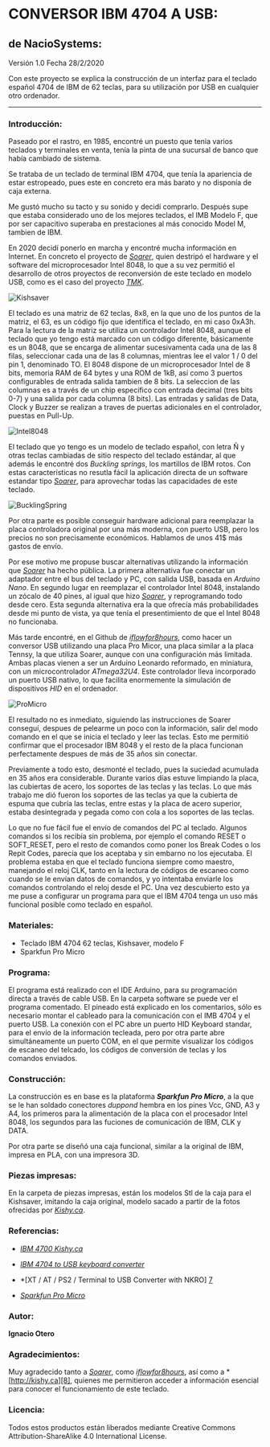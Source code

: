 # CONVERSOR IBM 4704 A USB:

## de NacioSystems:

Versión 1.0
Fecha 28/2/2020

Con este proyecto se explica la construcción de un interfaz para el teclado español 4704 de IBM de 62 teclas, para su utilización por USB en cualquier otro ordenador. 

---

### Introducción:


Paseado por el rastro, en 1985, encontré un puesto que tenia varios teclados y terminales en venta, tenía la pinta de una sucursal de banco que había cambiado de sistema.

Se trataba de un teclado de terminal IBM 4704, que tenía la apariencia de estar estropeado, pues este en concreto era más barato y no disponía de caja externa.

Me gustó mucho su tacto y su sonido y decidí comprarlo. Después supe que estaba considerado uno de los mejores teclados, el IMB Modelo F, que por ser capacitivo superaba en prestaciones al más conocido Model M, tambien de IBM.

En 2020 decidí ponerlo en marcha y encontré mucha información en Internet. En concreto el proyecto de *[Soarer][1]*, quien destripó el hardware y el software del microprocesador Intel 8048, lo que a su vez permitió el desarrollo de otros proyectos de reconversión de este teclado en modelo USB, como es el caso del proyecto *[TMK][2]*.

![Kishsaver](https://github.com/NacioSystems/IBM-4704-KEYBOARD/blob/master/Imagenes/Teclado%20Completo.jpg "Pruebas conexión")

El teclado es una matriz de 62 teclas, 8x8, en la que uno de los puntos de la matriz, el 63, es un código fijo que identifica el teclado, en mi caso 0xA3h. Para la lectura de la matriz se utiliza un controlador Intel 8048, aunque el teclado que yo tengo está marcado con un código diferente, básicamente es un 8048, que se encarga de alimentar sucesivamenta cada una de las 8 filas, seleccionar cada una de las 8 columnas, mientras lee el valor 1 / 0 del pin 1, denominado TO. El 8048 dispone de un microprocesador Intel de 8 bits, memoria RAM de 64 bytes y una ROM de 1kB, así como 3 puertos configurables de entrada salida tambien de 8 bits. La seleccion de las columnas es a través de un chip específico con entrada decimal (tres bits 0-7) y una salida por cada columna (8 bits). Las entradas y salidas de Data, Clock y Buzzer se realizan a traves de puertas adicionales en el controlador, puestas en Pull-Up.

![Intel8048](https://github.com/NacioSystems/IBM-4704-KEYBOARD/blob/master/Imagenes/8048_replace_kishsaver2.png "Intel 8048")

[1]:https://deskthority.net/viewtopic.php?f=7&t=2510&start=

[2]:https://github.com/tmk/tmk_keyboard/tree/master/converter/ibm4704_usb

El teclado que yo tengo es un modelo de teclado español, con letra Ñ y otras teclas cambiadas de sitio respecto del teclado estándar, al que además le encontré dos *Buckling springs*, los martillos de IBM rotos. Con estas características no resutla fácil la aplicación directa de un software estandar tipo *[Soarer][1]*, para aprovechar todas las capacidades de este teclado. 

![BucklingSpring](https://github.com/NacioSystems/IBM-4704-KEYBOARD/blob/master/Imagenes/155px-Bucklingspring-animation-300ms.gif "Sistema IBM Buckling Spring")

Por otra parte es posible conseguir hardware adicional para reemplazar la placa controladora original por una más moderna, con puerto USB, pero los precios no son precisamente económicos. Hablamos de unos 41$ más gastos de envío. 

Por ese motivo me propuse buscar alternativas utilizando la información que *[Soarer][1]* ha hecho pública. La primera alternativa fue conectar un adaptador entre el bus del teclado y PC, con salida USB, basada en *Arduino Nano*. En segundo lugar en reemplazar el controlador Intel 8048, instalando un zócalo de 40 pines, al igual que hizo *[Soarer][1]*, y reprogramando todo desde cero. Esta segunda alternativa era la que ofrecía más probabilidades desde mi punto de vista, ya que tenía el presentimiento de que el Intel 8048 no funcionaba.

Más tarde encontré, en el Github de *[iflowfor8hours][3]*, como hacer un conversor USB utilizando una placa Pro Micor, una placa similar a la placa Tennsy, la que utiliza Soarer, aunque con una configuración más limitada. Ambas placas vienen a ser un Arduino Leonardo reformado, en miniatura, con un microcontrolador _*ATmega32U4*_. Este controlador lleva incorporado un puerto USB nativo, lo que facilita enormemente la simulación de dispositivos *HID* en el ordenador.

[3]:https://github.com/iflowfor8hours/6112884-pro-micro-controller

![ProMicro](https://github.com/NacioSystems/IBM-4704-KEYBOARD/blob/master/Imagenes/ProMicro.jpg "Pro Micro")

El resultado no es inmediato, siguiendo las instrucciones de Soarer conseguí, despues de pelearme un poco con la información, salir del modo comando en el que se inicia el teclado y leer las teclas. Esto me permitió confirmar que el procesador IBM 8048 y el resto de la placa funcionan perfectamente despues de más de 35 años sin conectar.

Previamente a todo esto, desmonté el teclado, pues la suciedad acumulada en 35 años era considerable. Durante varios días estuve limpiando la placa, las cubiertas de acero, los soportes de las teclas y las teclas. Lo que más trabajo me dió fueron los soportes de las teclas ya que la cubierta de espuma que cubría las teclas, entre estas y la placa de acero superior, estaba desintegrada y pegada como con cola a los soportes de las teclas.

Lo que no fue fácil fue el envío de comandos del PC al teclado. Algunos comandos si los recibía sin problema, por ejemplo el comando RESET o SOFT_RESET, pero el resto de comandos como poner los Break Codes o los Repit Codes, parecía que los aceptaba y sin embarno no los ejecutaba. El problema estaba en que el teclado funciona siempre como maestro, manejando el reloj CLK, tanto en la lectura de códigos de escaneo como cuando se le envían datos de comandos, y yo intentaba enviarle los comandos controlando el reloj desde el PC. Una vez descubierto esto ya me puse a configurar un programa para que el IBM 4704 tenga un uso más funcional posible como teclado en español.

### Materiales:
* Teclado IBM 4704 62 teclas, Kishsaver, modelo F
* Sparkfun Pro Micro


### Programa:

El programa está realizado con el IDE Arduino, para su programación directa a través de cable USB. En la carpeta software se puede ver el programa comentado. El pineado está explicado en los comentarios, sólo es necesario montar el cableado para la comunicación con el IMB 4704 y el puerto USB. La conexión con el PC abre un puerto HID Keyboard standar, para el envío de la información tecleada, pero por otra parte abre simultáneamente un puerto COM, en el que permite visualizar los códigos de escaneo del telcado, los códigos de conversión de teclas y los comandos enviados.

### Construcción:

La construcción es en base es la plataforma **_Sparkfun Pro Micro_**, a la que se le han soldado conectores *duppond* hembra en los pines Vcc, GND, A3 y A4, los primeros para la alimentación de la placa con el procesador Intel 8048, los segundos para las fuciones de comunicación de IBM, CLK y DATA. 

Por otra parte se diseñó una caja funcional, similar a la original de IBM, impresa en PLA, con una impresora 3D.


### Piezas impresas:

En la carpeta de piezas impresas, están los modelos Stl de la caja para el Kishsaver, imitando la caja original, modelo sacado a partir de la fotos ofrecidas por *[Kishy.ca][8]*.


### Referencias:

* *[IBM 4700 Kishy.ca][5]*

* *[IBM 4704 to USB keyboard converter][6]*

* *[XT / AT / PS2 / Terminal to USB Converter with NKRO] [7]

* *[Sparkfun Pro Micro][4]*




### Autor:
**Ignacio Otero**

### Agradecimientos:

Muy agradecido tanto a *[Soarer][1]*, como *[iflowfor8hours][3]*, así como a *[http://kishy.ca][8], quienes me permitieron acceder a información esencial para conocer el funcionamiento de este teclado.

### Licencia:
Todos estos productos están liberados mediante Creative Commons Attribution-ShareAlike 4.0 International License.


[4]:https://www.sparkfun.com/products/12640

[5]:http://kishy.ca/?p=648

[6]:https://github.com/tmk/tmk_keyboard/tree/master/converter/ibm4704_usb

[7]:https://geekhack.org/index.php?topic=17458.0

[8]:http://kishy.ca/?p=894
